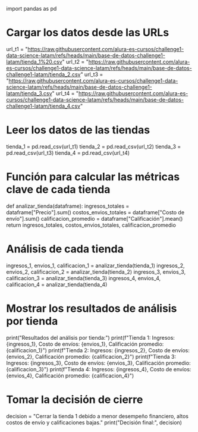import pandas as pd

# Cargar los datos desde las URLs
url_t1 = "https://raw.githubusercontent.com/alura-es-cursos/challenge1-data-science-latam/refs/heads/main/base-de-datos-challenge1-latam/tienda_1%20.csv"
url_t2 = "https://raw.githubusercontent.com/alura-es-cursos/challenge1-data-science-latam/refs/heads/main/base-de-datos-challenge1-latam/tienda_2.csv"
url_t3 = "https://raw.githubusercontent.com/alura-es-cursos/challenge1-data-science-latam/refs/heads/main/base-de-datos-challenge1-latam/tienda_3.csv"
url_t4 = "https://raw.githubusercontent.com/alura-es-cursos/challenge1-data-science-latam/refs/heads/main/base-de-datos-challenge1-latam/tienda_4.csv"

# Leer los datos de las tiendas
tienda_1 = pd.read_csv(url_t1)
tienda_2 = pd.read_csv(url_t2)
tienda_3 = pd.read_csv(url_t3)
tienda_4 = pd.read_csv(url_t4)

# Función para calcular las métricas clave de cada tienda
def analizar_tienda(dataframe):
    ingresos_totales = dataframe["Precio"].sum()
    costos_envios_totales = dataframe["Costo de envío"].sum()
    calificacion_promedio = dataframe["Calificación"].mean()
    return ingresos_totales, costos_envios_totales, calificacion_promedio

# Análisis de cada tienda
ingresos_1, envios_1, calificacion_1 = analizar_tienda(tienda_1)
ingresos_2, envios_2, calificacion_2 = analizar_tienda(tienda_2)
ingresos_3, envios_3, calificacion_3 = analizar_tienda(tienda_3)
ingresos_4, envios_4, calificacion_4 = analizar_tienda(tienda_4)

# Mostrar los resultados de análisis por tienda
print("Resultados del análisis por tienda:")
print(f"Tienda 1: Ingresos: {ingresos_1}, Costo de envíos: {envios_1}, Calificación promedio: {calificacion_1}")
print(f"Tienda 2: Ingresos: {ingresos_2}, Costo de envíos: {envios_2}, Calificación promedio: {calificacion_2}")
print(f"Tienda 3: Ingresos: {ingresos_3}, Costo de envíos: {envios_3}, Calificación promedio: {calificacion_3}")
print(f"Tienda 4: Ingresos: {ingresos_4}, Costo de envíos: {envios_4}, Calificación promedio: {calificacion_4}")

# Tomar la decisión de cierre
decision = "Cerrar la tienda 1 debido a menor desempeño financiero, altos costos de envío y calificaciones bajas."
print("Decisión final:", decision)
